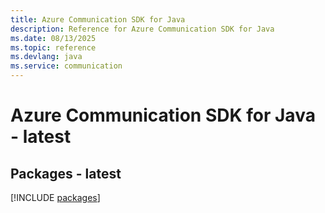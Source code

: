 ```yaml
---
title: Azure Communication SDK for Java
description: Reference for Azure Communication SDK for Java
ms.date: 08/13/2025
ms.topic: reference
ms.devlang: java
ms.service: communication
---
```

# Azure Communication SDK for Java - latest
## Packages - latest
[!INCLUDE [packages](communication-index.md)]